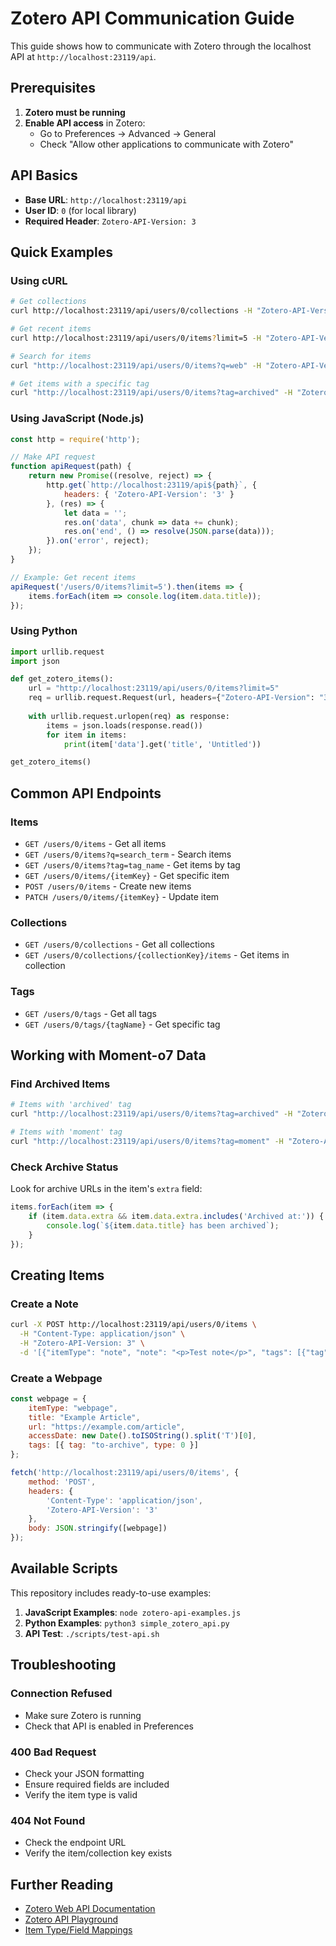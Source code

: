 # Zotero API Communication Guide

This guide shows how to communicate with Zotero through the localhost API at `http://localhost:23119/api`.

## Prerequisites

1. **Zotero must be running**
2. **Enable API access** in Zotero:
   - Go to Preferences → Advanced → General
   - Check "Allow other applications to communicate with Zotero"

## API Basics

- **Base URL**: `http://localhost:23119/api`
- **User ID**: `0` (for local library)
- **Required Header**: `Zotero-API-Version: 3`

## Quick Examples

### Using cURL

```bash
# Get collections
curl http://localhost:23119/api/users/0/collections -H "Zotero-API-Version: 3"

# Get recent items
curl http://localhost:23119/api/users/0/items?limit=5 -H "Zotero-API-Version: 3"

# Search for items
curl "http://localhost:23119/api/users/0/items?q=web" -H "Zotero-API-Version: 3"

# Get items with a specific tag
curl "http://localhost:23119/api/users/0/items?tag=archived" -H "Zotero-API-Version: 3"
```

### Using JavaScript (Node.js)

```javascript
const http = require('http');

// Make API request
function apiRequest(path) {
    return new Promise((resolve, reject) => {
        http.get(`http://localhost:23119/api${path}`, {
            headers: { 'Zotero-API-Version': '3' }
        }, (res) => {
            let data = '';
            res.on('data', chunk => data += chunk);
            res.on('end', () => resolve(JSON.parse(data)));
        }).on('error', reject);
    });
}

// Example: Get recent items
apiRequest('/users/0/items?limit=5').then(items => {
    items.forEach(item => console.log(item.data.title));
});
```

### Using Python

```python
import urllib.request
import json

def get_zotero_items():
    url = "http://localhost:23119/api/users/0/items?limit=5"
    req = urllib.request.Request(url, headers={"Zotero-API-Version": "3"})
    
    with urllib.request.urlopen(req) as response:
        items = json.loads(response.read())
        for item in items:
            print(item['data'].get('title', 'Untitled'))

get_zotero_items()
```

## Common API Endpoints

### Items
- `GET /users/0/items` - Get all items
- `GET /users/0/items?q=search_term` - Search items
- `GET /users/0/items?tag=tag_name` - Get items by tag
- `GET /users/0/items/{itemKey}` - Get specific item
- `POST /users/0/items` - Create new items
- `PATCH /users/0/items/{itemKey}` - Update item

### Collections
- `GET /users/0/collections` - Get all collections
- `GET /users/0/collections/{collectionKey}/items` - Get items in collection

### Tags
- `GET /users/0/tags` - Get all tags
- `GET /users/0/tags/{tagName}` - Get specific tag

## Working with Moment-o7 Data

### Find Archived Items
```bash
# Items with 'archived' tag
curl "http://localhost:23119/api/users/0/items?tag=archived" -H "Zotero-API-Version: 3"

# Items with 'moment' tag
curl "http://localhost:23119/api/users/0/items?tag=moment" -H "Zotero-API-Version: 3"
```

### Check Archive Status
Look for archive URLs in the item's `extra` field:
```javascript
items.forEach(item => {
    if (item.data.extra && item.data.extra.includes('Archived at:')) {
        console.log(`${item.data.title} has been archived`);
    }
});
```

## Creating Items

### Create a Note
```bash
curl -X POST http://localhost:23119/api/users/0/items \
  -H "Content-Type: application/json" \
  -H "Zotero-API-Version: 3" \
  -d '[{"itemType": "note", "note": "<p>Test note</p>", "tags": [{"tag": "api-test"}]}]'
```

### Create a Webpage
```javascript
const webpage = {
    itemType: "webpage",
    title: "Example Article",
    url: "https://example.com/article",
    accessDate: new Date().toISOString().split('T')[0],
    tags: [{ tag: "to-archive", type: 0 }]
};

fetch('http://localhost:23119/api/users/0/items', {
    method: 'POST',
    headers: {
        'Content-Type': 'application/json',
        'Zotero-API-Version': '3'
    },
    body: JSON.stringify([webpage])
});
```

## Available Scripts

This repository includes ready-to-use examples:

1. **JavaScript Examples**: `node zotero-api-examples.js`
2. **Python Examples**: `python3 simple_zotero_api.py`
3. **API Test**: `./scripts/test-api.sh`

## Troubleshooting

### Connection Refused
- Make sure Zotero is running
- Check that API is enabled in Preferences

### 400 Bad Request
- Check your JSON formatting
- Ensure required fields are included
- Verify the item type is valid

### 404 Not Found
- Check the endpoint URL
- Verify the item/collection key exists

## Further Reading

- [Zotero Web API Documentation](https://www.zotero.org/support/dev/web_api/v3/basics)
- [Zotero API Playground](https://github.com/zotero/api-playground)
- [Item Type/Field Mappings](https://api.zotero.org/itemTypeFields)